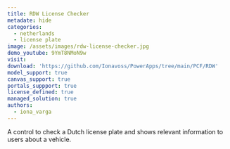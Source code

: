 ```yaml
---
title: RDW License Checker
metadate: hide
categories:
  - netherlands
  - license plate
image: /assets/images/rdw-license-checker.jpg
demo_youtube: 9YmT8NMoN9w
visit: 
download: 'https://github.com/Ionavoss/PowerApps/tree/main/PCF/RDW'
model_support: true
canvas_support: true
portals_suppport: true
license_defined: true
managed_solution: true
authors:
  - iona_varga
---
```

A control to check a Dutch license plate and shows relevant information to users about a vehicle.